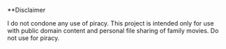 **Disclaimer

I do not condone any use of piracy. This project is intended only for use with public domain content and personal file sharing of family movies. Do not use for piracy.